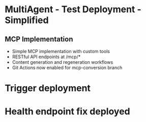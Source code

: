 # MultiAgent - Test Deployment - Simplified

## MCP Implementation
- Simple MCP implementation with custom tools
- RESTful API endpoints at /mcp/*
- Content generation and regeneration workflows
- Git Actions now enabled for mcp-conversion branch
# Trigger deployment
# Health endpoint fix deployed
